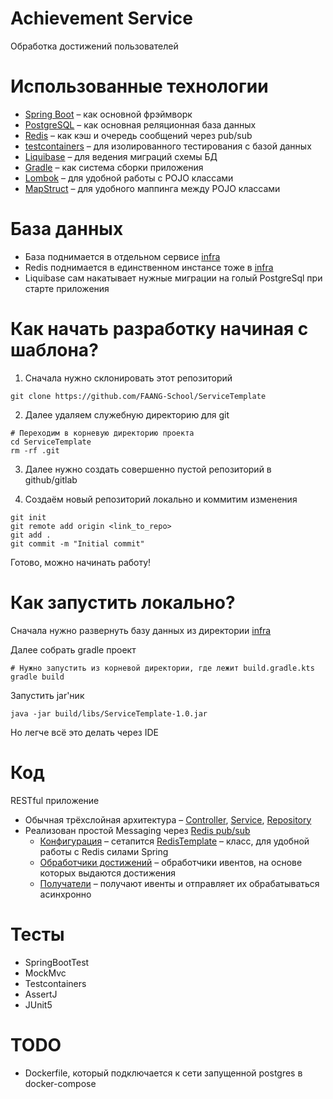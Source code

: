 # Achievement Service

Обработка достижений пользователей

# Использованные технологии

* [Spring Boot](https://spring.io/projects/spring-boot) – как основной фрэймворк
* [PostgreSQL](https://www.postgresql.org/) – как основная реляционная база данных
* [Redis](https://redis.io/) – как кэш и очередь сообщений через pub/sub
* [testcontainers](https://testcontainers.com/) – для изолированного тестирования с базой данных
* [Liquibase](https://www.liquibase.org/) – для ведения миграций схемы БД
* [Gradle](https://gradle.org/) – как система сборки приложения
* [Lombok](https://projectlombok.org/) – для удобной работы с POJO классами
* [MapStruct](https://mapstruct.org/) – для удобного маппинга между POJO классами

# База данных

* База поднимается в отдельном сервисе [infra](https://github.com/Microservices-CorporationX/infra)
* Redis поднимается в единственном инстансе тоже в [infra](https://github.com/Microservices-CorporationX/infra)
* Liquibase сам накатывает нужные миграции на голый PostgreSql при старте приложения

# Как начать разработку начиная с шаблона?

1. Сначала нужно склонировать этот репозиторий

```shell
git clone https://github.com/FAANG-School/ServiceTemplate
```

2. Далее удаляем служебную директорию для git

```shell
# Переходим в корневую директорию проекта
cd ServiceTemplate
rm -rf .git
```

3. Далее нужно создать совершенно пустой репозиторий в github/gitlab

4. Создаём новый репозиторий локально и коммитим изменения

```shell
git init
git remote add origin <link_to_repo>
git add .
git commit -m "Initial commit"
```

Готово, можно начинать работу!

# Как запустить локально?

Сначала нужно развернуть базу данных из директории [infra](https://github.com/Microservices-CorporationX/infra)

Далее собрать gradle проект

```shell
# Нужно запустить из корневой директории, где лежит build.gradle.kts
gradle build
```

Запустить jar'ник

```shell
java -jar build/libs/ServiceTemplate-1.0.jar
```

Но легче всё это делать через IDE

# Код

RESTful приложение

* Обычная трёхслойная
  архитектура – [Controller](src/main/java/faang/school/achievement/controller), [Service](src/main/java/faang/school/achievement/service), [Repository](src/main/java/faang/school/achievement/repository)
* Реализован простой Messaging через [Redis pub/sub](https://redis.io/docs/manual/pubsub/)
  * [Конфигурация](src/main/java/ru/corporationx/achievement/config/redis/RedisConfig.java) –
    сетапится [RedisTemplate](https://docs.spring.io/spring-data/redis/docs/current/api/org/springframework/data/redis/core/RedisTemplate.html) –
    класс, для удобной работы с Redis силами Spring
  * [Обработчики достижений](src/main/java/ru/corporationx/achievement/handler) – обработчики ивентов, на основе которых выдаются достижения
  * [Получатели](src/main/java/ru/corporationx/achievement/listener) –
    получают ивенты и отправляет их обрабатываться асинхронно

# Тесты

* SpringBootTest
* MockMvc
* Testcontainers
* AssertJ
* JUnit5

# TODO

* Dockerfile, который подключается к сети запущенной postgres в docker-compose
